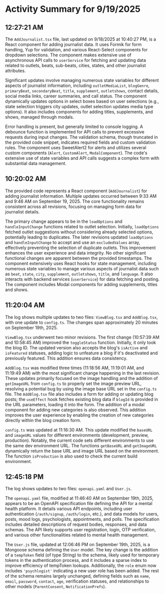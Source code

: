 # Activity Summary for 9/19/2025

## 12:27:21 AM
The `AddJournalist.tsx` file, last updated on 9/18/2025 at 10:40:27 PM, is a React component for adding journalist data.  It uses Formik for form handling, Yup for validation, and various React-Select components for dropdown selections.  The component makes extensive use of asynchronous API calls to `userService` for fetching and updating data related to outlets, beats, sub-beats, cities, states, and other journalist attributes.

Significant updates involve managing numerous state variables for different aspects of journalist information, including `outletMediaList`, `blogGenre`, `primaryBeat`, `secondaryBeat`, `title`, `supplement`, `outletshows`, contact details, social media links, career summaries, and call status.  The component dynamically updates options in select boxes based on user selections (e.g., state selection triggers city updates, outlet selection updates media type options).  It also includes components for adding titles, supplements, and shows, managed through modals.

Error handling is present, but generally limited to console logging.  A debounce function is implemented for API calls to prevent excessive requests during input changes.  The validation schema, though truncated in the provided code snippet, indicates required fields and custom validation rules. The component uses SweetAlert2 for alerts and utilizes several custom components (`Alert`, `CustomAlert`, `ModalComponent`).  The code's extensive use of state variables and API calls suggests a complex form with substantial data management.


## 10:20:02 AM
The provided code represents a React component (`AddJournalist`) for adding journalist information.  Multiple updates occurred between 9:33 AM and 9:46 AM on September 19, 2025.  The core functionality remains consistent across all revisions, focusing on managing form data for journalist details.

The primary change appears to be in the `loadOptions` and `handleInputChange` functions related to outlet selection.  Initially, `loadOptions` fetched outlet suggestions without considering already selected options, potentially leading to duplicates.  The later revisions updated `loadOptions` and `handleInputChange` to accept and use an `excludedValues` array, effectively preventing the selection of duplicate outlets.  This improvement enhances the user experience and data integrity.  No other significant functional changes are apparent between the provided timestamps. The component extensively uses React hooks for state management, including numerous state variables to manage various aspects of journalist data such as  `beat`, `state`, `city`, `supplement`, `outletshows`, `title`, and `language`.  It also interacts with backend services (`userService`) for data fetching and posting.  The component includes Modal components for adding supplements, titles and shows.


## 11:20:04 AM
The log shows multiple updates to two files: `ViewBlog.tsx` and `AddBlog.tsx`, with one update to `config.ts`.  The changes span approximately 20 minutes on September 19th, 2025.

`ViewBlog.tsx` underwent two minor revisions.  The first change (10:57:39 AM and 10:58:45 AM) improved the `toggleStatus` function. Initially, it only took the blog ID. The updated version also accepts the blog's `isActive` and `isFeatured` statuses, adding logic to unfeature a blog if it's deactivated and previously featured.  This addition ensures data consistency.

`AddBlog.tsx` was modified three times (11:18:56 AM, 11:19:01 AM, and 11:19:49 AM) with the most significant change happening in the last revision.  These updates primarily focused on the image handling and the addition of  `getImageURL` from `config.ts` to properly set the image preview URL, resolving a potential bug by using the image base URL set in the `config.ts` file.  The `AddBlog.tsx` file also includes a form for adding or updating blog posts; the `useEffect` hook fetches existing blog data if `blogId` is provided in the URL parameters, loading it into the form. The addition of a modal component for adding new categories is also observed. This addition improves the user experience by enabling the creation of new categories directly within the blog creation form.

`config.ts`  was updated at 11:16:30 AM. This update modified the `baseURL` and `imageURL` values for different environments (development, preview, production). Notably, the current code sets different environments to use the same dev environment URL.  The functions `getBaseURL` and `getImageURL`  dynamically return the base URL and image URL based on the environment.  The function `isProduction` is also used to check the current build environment.


## 12:45:18 PM
The log shows updates to two files: `openapi.yaml` and `User.js`.

The `openapi.yaml` file, modified at 11:46:40 AM on September 19th, 2025, appears to be an OpenAPI specification file defining the API for a mental health platform.  It details various API endpoints, including user authentication (`/auth/signup`, `/auth/login`, etc.), and data models for users, posts, mood logs, psychologists, appointments, and polls.  The specification includes detailed descriptions of request bodies, responses, and data schemas.  The API likely supports user registration, login, OTP verification, and various other functionalities related to mental health management.

The `User.js` file, updated at 12:06:46 PM on September 19th, 2025, is a Mongoose schema defining the `User` model. The key change is the addition of a `tempToken` field (of type String) to the schema,  likely used for temporary tokens in the authentication process, and it includes a sparse index to improve efficiency of tempToken lookups.   Additionally, the `role` enum now includes  `'psychlogist'` indicating a new user role has been added.  The rest of the schema remains largely unchanged, defining fields such as `name`, `email`, `password`, `contact`, `age`, verification statuses, and relationships to other models (`ParentConsent`, `NotificationPrefs`).
